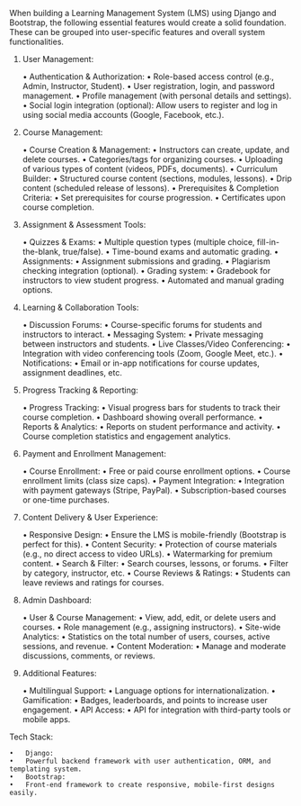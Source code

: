 When building a Learning Management System (LMS) using Django and Bootstrap, the following essential features would create a solid foundation. These can be grouped into user-specific features and overall system functionalities.

1. User Management:

	•	Authentication & Authorization:
	•	Role-based access control (e.g., Admin, Instructor, Student).
	•	User registration, login, and password management.
	•	Profile management (with personal details and settings).
	•	Social login integration (optional): Allow users to register and log in using social media accounts (Google, Facebook, etc.).

2. Course Management:

	•	Course Creation & Management:
	•	Instructors can create, update, and delete courses.
	•	Categories/tags for organizing courses.
	•	Uploading of various types of content (videos, PDFs, documents).
	•	Curriculum Builder:
	•	Structured course content (sections, modules, lessons).
	•	Drip content (scheduled release of lessons).
	•	Prerequisites & Completion Criteria:
	•	Set prerequisites for course progression.
	•	Certificates upon course completion.

3. Assignment & Assessment Tools:

	•	Quizzes & Exams:
	•	Multiple question types (multiple choice, fill-in-the-blank, true/false).
	•	Time-bound exams and automatic grading.
	•	Assignments:
	•	Assignment submissions and grading.
	•	Plagiarism checking integration (optional).
	•	Grading system:
	•	Gradebook for instructors to view student progress.
	•	Automated and manual grading options.

4. Learning & Collaboration Tools:

	•	Discussion Forums:
	•	Course-specific forums for students and instructors to interact.
	•	Messaging System:
	•	Private messaging between instructors and students.
	•	Live Classes/Video Conferencing:
	•	Integration with video conferencing tools (Zoom, Google Meet, etc.).
	•	Notifications:
	•	Email or in-app notifications for course updates, assignment deadlines, etc.

5. Progress Tracking & Reporting:

	•	Progress Tracking:
	•	Visual progress bars for students to track their course completion.
	•	Dashboard showing overall performance.
	•	Reports & Analytics:
	•	Reports on student performance and activity.
	•	Course completion statistics and engagement analytics.

6. Payment and Enrollment Management:

	•	Course Enrollment:
	•	Free or paid course enrollment options.
	•	Course enrollment limits (class size caps).
	•	Payment Integration:
	•	Integration with payment gateways (Stripe, PayPal).
	•	Subscription-based courses or one-time purchases.

7. Content Delivery & User Experience:

	•	Responsive Design:
	•	Ensure the LMS is mobile-friendly (Bootstrap is perfect for this).
	•	Content Security:
	•	Protection of course materials (e.g., no direct access to video URLs).
	•	Watermarking for premium content.
	•	Search & Filter:
	•	Search courses, lessons, or forums.
	•	Filter by category, instructor, etc.
	•	Course Reviews & Ratings:
	•	Students can leave reviews and ratings for courses.

8. Admin Dashboard:

	•	User & Course Management:
	•	View, add, edit, or delete users and courses.
	•	Role management (e.g., assigning instructors).
	•	Site-wide Analytics:
	•	Statistics on the total number of users, courses, active sessions, and revenue.
	•	Content Moderation:
	•	Manage and moderate discussions, comments, or reviews.

9. Additional Features:

	•	Multilingual Support:
	•	Language options for internationalization.
	•	Gamification:
	•	Badges, leaderboards, and points to increase user engagement.
	•	API Access:
	•	API for integration with third-party tools or mobile apps.

Tech Stack:

	•	Django:
	•	Powerful backend framework with user authentication, ORM, and templating system.
	•	Bootstrap:
	•	Front-end framework to create responsive, mobile-first designs easily.
